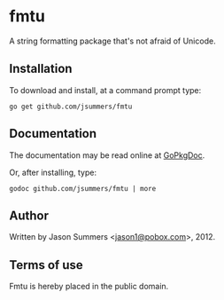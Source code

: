 fmtu
====

A string formatting package that's not afraid of Unicode.


Installation
------------

To download and install, at a command prompt type:

    go get github.com/jsummers/fmtu


Documentation
-------------

The documentation may be read online at
[GoPkgDoc](http://go.pkgdoc.org/github.com/jsummers/fmtu).

Or, after installing, type:

    godoc github.com/jsummers/fmtu | more


Author
------

Written by Jason Summers
<[jason1@pobox.com](mailto:jason1@pobox.com)>, 2012.


Terms of use
------------

Fmtu is hereby placed in the public domain.

